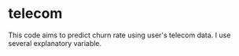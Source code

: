 # telecom

This code aims to predict churn rate using user's telecom data. I use several explanatory variable.
